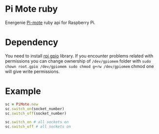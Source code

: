 # Pi Mote ruby
Energenie [Pi-mote](https://energenie4u.co.uk/catalogue/product/ENER002-2PI) ruby api for Raspberry Pi.
# Dependency
You need to install [rpi gpio](https://github.com/ClockVapor/rpi_gpio) library.
If you encounter problems related with permissions you can change ownership of `/dev/gpiomem` folder with `sudo chown root.gpio /dev/gpiomem
sudo chmod g+rw /dev/gpiomem` chmod one will give write permissions.

# Example

```ruby
sc = PiMote.new
sc.switch_on(socket_number)
sc.switch_off(socket_number)

sc.switch_on # all sockets on
sc.switch_off # all sockets on
```
